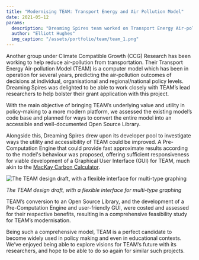```yaml
---
title: "Modernising TEAM: Transport Energy and Air Pollution Model"
date: 2021-05-12
params:
  description: "Dreaming Spires team worked on Transport Energy Air-pollution Model (TEAM), a computer model for predicting air-pollution outcomes of policies at individual, organisational, regional and national policies. The team worked on building a comprehensive open-source library around the model and conducted a comprehensive feasibility study on building a GUI and improving the computational performance of the model."
  author: "Elliott Hughes"
  img_caption: "/assets/portfolio/team/team_1.png"
---
```


Another group under Climate Compatible Growth (CCG) Research has been working to help reduce air-pollution from transportation.
Their Transport Energy Air-pollution Model (TEAM) is a computer model which has been in operation for several years, predicting the air-pollution outcomes of decisions at individual, organisational and regional/national policy levels.
Dreaming Spires was delighted to be able to work closely with TEAM’s lead researchers to help bolster their grant application with this project.

With the main objective of bringing TEAM’s underlying value and utility in policy-making to a more modern platform, we assessed the existing model’s code base and planned for ways to convert the entire model into an accessible and well-documented Open Source Library.

Alongside this, Dreaming Spires drew upon its developer pool to investigate ways the utility and accessibility of TEAM could be improved.
A Pre-Computation Engine that could provide fast approximate results according to the model's behaviour was proposed, offering sufficient responsiveness for viable development of a Graphical User Interface (GUI) for TEAM, much akin to the [MacKay Carbon Calculator](https://mackaycarboncalculator.beis.gov.uk/overview/emissions-and-primary-energy-consumption).

<img src="/assets/portfolio/team/team_1.png" alt="The TEAM design draft, with a flexible interface for multi-type graphing">

_The TEAM design draft, with a flexible interface for multi-type graphing_

TEAM’s conversion to an Open Source Library, and the development of a Pre-Computation Engine and user-friendly GUI, were costed and assessed for their respective benefits, resulting in a comprehensive feasibility study for TEAM’s modernisation.

Being such a comprehensive model, TEAM is a perfect candidate to become widely used in policy making and even in educational contexts.
We’ve enjoyed being able to explore visions for TEAM’s future with its researchers, and hope to be able to do so again for similar such projects.
